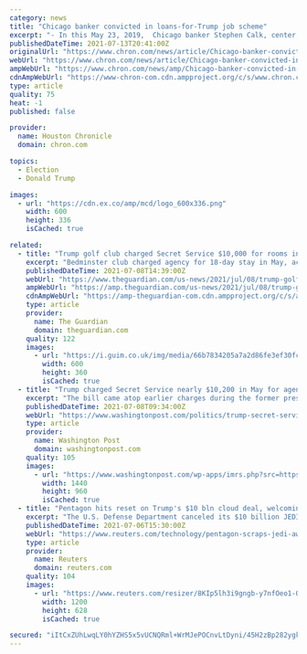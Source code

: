 ```yaml
---
category: news
title: "Chicago banker convicted in loans-for-Trump job scheme"
excerpt: "- In this May 23, 2019,  Chicago banker Stephen Calk, center, leaves Federal court , in New York with his attorney Jeremy Margolis, left. A Manhattan jury on Tuesday, July 13, 2021, NEW YORK (AP) — A Manhattan jury on Tuesday convicted a Chicago banker of criminal charges for enabling Paul Manafort to get $16 million in loans before the former campaign manager for ex-President Donald Trump helped him get an interview for a job in the Trump administration."
publishedDateTime: 2021-07-13T20:41:00Z
originalUrl: "https://www.chron.com/news/article/Chicago-banker-convicted-in-loans-for-Trump-job-16311539.php"
webUrl: "https://www.chron.com/news/article/Chicago-banker-convicted-in-loans-for-Trump-job-16311539.php"
ampWebUrl: "https://www.chron.com/news/amp/Chicago-banker-convicted-in-loans-for-Trump-job-16311539.php"
cdnAmpWebUrl: "https://www-chron-com.cdn.ampproject.org/c/s/www.chron.com/news/amp/Chicago-banker-convicted-in-loans-for-Trump-job-16311539.php"
type: article
quality: 75
heat: -1
published: false

provider:
  name: Houston Chronicle
  domain: chron.com

topics:
  - Election
  - Donald Trump

images:
  - url: "https://cdn.ex.co/amp/mcd/logo_600x336.png"
    width: 600
    height: 336
    isCached: true

related:
  - title: "Trump golf club charged Secret Service $10,000 for rooms in May, records show"
    excerpt: "Bedminster club charged agency for 18-day stay in May, according to newly released documents"
    publishedDateTime: 2021-07-08T14:39:00Z
    webUrl: "https://www.theguardian.com/us-news/2021/jul/08/trump-golf-club-secret-service-may-charges"
    ampWebUrl: "https://amp.theguardian.com/us-news/2021/jul/08/trump-golf-club-secret-service-may-charges"
    cdnAmpWebUrl: "https://amp-theguardian-com.cdn.ampproject.org/c/s/amp.theguardian.com/us-news/2021/jul/08/trump-golf-club-secret-service-may-charges"
    type: article
    provider:
      name: The Guardian
      domain: theguardian.com
    quality: 122
    images:
      - url: "https://i.guim.co.uk/img/media/66b7834205a7a2d86fe3ef30fcaba10cf26e7c7c/0_20_7450_4470/master/7450.jpg?width=300&quality=45&auto=format&fit=max&dpr=2&s=25303ce5e802736928491405391964d6"
        width: 600
        height: 360
        isCached: true
  - title: "Trump charged Secret Service nearly $10,200 in May for agents’ rooms"
    excerpt: "The bill came atop earlier charges during the former president’s stay at his Florida resort, before he moved north."
    publishedDateTime: 2021-07-08T09:34:00Z
    webUrl: "https://www.washingtonpost.com/politics/trump-secret-service-charges/2021/07/07/7f88043a-df2e-11eb-b507-697762d090dd_story.html"
    type: article
    provider:
      name: Washington Post
      domain: washingtonpost.com
    quality: 105
    images:
      - url: "https://www.washingtonpost.com/wp-apps/imrs.php?src=https://arc-anglerfish-washpost-prod-washpost.s3.amazonaws.com/public/6ZFDT3W7I4I6XIT7RMUUSMHJLM.jpg&w=1440"
        width: 1440
        height: 960
        isCached: true
  - title: "Pentagon hits reset on Trump's $10 bln cloud deal, welcoming new players"
    excerpt: "The U.S. Defense Department canceled its $10 billion JEDI cloud-computing project on Tuesday, reversing the Trump-era award to Microsoft Corp (MSFT.O) and announcing a new contract expected to include its rival Amazon."
    publishedDateTime: 2021-07-06T15:30:00Z
    webUrl: "https://www.reuters.com/technology/pentagon-scraps-jedi-award-microsoft-will-rebid-2021-07-06/"
    type: article
    provider:
      name: Reuters
      domain: reuters.com
    quality: 104
    images:
      - url: "https://www.reuters.com/resizer/8KIp5lh3i9gngb-y7nfOeo1-Oiw=/1200x628/smart/filters:quality(80)/cloudfront-us-east-2.images.arcpublishing.com/reuters/NKRZSNOPANMWXLLGRM3CV52T2U.jpg"
        width: 1200
        height: 628
        isCached: true

secured: "iItCxZUhLwqLY0hYZHS5x5vUCNQRml+WrMJePOCnvLtDyni/45H2zBp282ygkTbPKkcGf5jFeMxNT5MfRqzLPR6w+VaxHv/ZUYwjsqaY+rvNtoUw14U9WrwjrD8TK8aHOF91tfbVDx9jItVZISeOCmXOTkqfguIxWTGUAFTQmEfhwZEIS8NzbvKUAERsAw6DSBjF4l+cCMWC7KpXfzcht1mXaPrp98KYpJ0byy/0x6SdEC4IALcY/kEGnwqJ/QWdbcvTZFFYagN379fEFoT6lr6LeBQzmZjy2Y+lo/OzqNTBr5URiIiglsuYZx3Zgf9PvfOz1mP6UusyTKs8lVy/rDpZB9Ad57KEIWz9krau5cA=;KfGGC14U06GhWtiMmXfbAA=="
---
```


